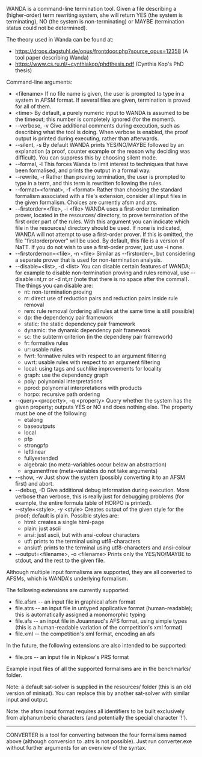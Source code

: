 WANDA is a command-line termination tool.  Given a file describing a
(higher-order) term rewriting system, she will return YES (the system
is terminating), NO (the system is non-terminating) or MAYBE
(termination status could not be determined).

The theory used in Wanda can be found at:
  * <https://drops.dagstuhl.de/opus/frontdoor.php?source_opus=12358>
    (A tool paper describing Wanda)
  * <https://www.cs.ru.nl/~cynthiakop/phdthesis.pdf>
    (Cynthia Kop's PhD thesis)

Command-line arguments:
  * \<filename\>
    If no file name is given, the user is prompted to type in a
    system in AFSM format.
    If several files are given, termination is proved for all of
    them.
  * \<time\>
    By default, a purely numeric input to WANDA is assumed to be the
    timeout; this number is completely ignored (for the moment).
  * --verbose, -v
    Give additional comments during execution, such as describing
    what the tool is doing.  When verbose is enabled, the proof
    output is printed during executing, rather than afterwards.
  * --silent, -s
    By default WANDA prints YES/NO/MAYBE followed by an explanation
    (a proof, counter example or the reason why deciding was
    difficult).  You can suppress this by choosing silent mode.
  * --formal, -l
    This forces Wanda to limit interest to techniques that have been
    formalised, and prints the output in a formal way.
  * --rewrite, -r
    Rather than proving termination, the user is prompted to type in
    a term, and this term is rewritten following the rules.
  * --format=\<format\>, -f \<format\>
    Rather than choosing the standard formalism associated with a
    file's extension, consider all input files in the given
    formalism.  Choices are currently afsm and atrs.
  * --firstorder=\<file\>, -i \<file\>
    WANDA uses a first-order termination prover, located in the
    resources/ directory, to prove termination of the first order
    part of the rules.  With this argument you can indicate which
    file in the resources/ directory should be used.  If none is
    indicated, WANDA will not attempt to use a first-order prover.
    If this is omitted, the file "firstorderprover" will be used.
    By default, this file is a version of NaTT. If you do not wish
    to use a first-order prover, just use -i none.
  * --firstordernon=\<file\>, -n \<file\>
    Similar as --firstorder=<file>, but considering a separate prover
    that is used for non-termination analysis.
  * --disable=\<list\>, -d \<list\>
    You can disable certain features of WANDA; for example to
    disable non-termination proving and rules removal, use
    --disable=nt,rr or -d nt,rr (note that there is no space after
    the comma!).  The things you can disable are:
    - nt: non-termination proving
    - rr: direct use of reduction pairs and reduction pairs inside
      rule removal
    - rem: rule removal (ordering all rules at the same time is still
      possible)
    - dp: the dependency pair framework
    - static: the static dependency pair framework
    - dynamic: the dynamic dependency pair framework
    - sc: the subterm criterion (in the dependeny pair framework)
    - fr: formative rules
    - ur: usable rules
    - fwrt: formative rules with respect to an argument filtering
    - uwrt: usable rules with respect to an argument filtering
    - local: using tags and suchlike improvements for locality
    - graph: use the dependency graph
    - poly: polynomial interpretations
    - pprod: polynomial interpretations with products
    - horpo: recursive path ordering
  * --query=\<property\>, -q \<property\>
    Query whether the system has the given property; outputs YES or
    NO and does nothing else.  The property must be one of the
    following:
    - etalong
    - baseoutputs
    - local
    - pfp
    - strongpfp
    - leftlinear
    - fullyextended
    - algebraic (no meta-variables occur below an abstraction)
    - argumentfree (meta-variables do not take arguments)
  * --show, -w
    Just show the system (possibly converting it to an AFSM first)
    and abort.
  * --debug, -D
    Give additional debug information during execution.  More verbose
    than verbose, this is really just for debugging problems (for
    example, the entire formula table of HORPO is printed).
  * --style=\<style\>, -y \<style\>
    Creates output of the given style for the proof; default is plain.
    Possible styles are:
    - html: creates a single html-page
    - plain: just ascii
    - ansi: just ascii, but with ansi-colour characters
    - utf: prints to the terminal using utf8-characters
    - ansiutf: prints to the terminal using utf8-characters and
      ansi-colour
  * --output=\<filename\>, -o \<filename\>
    Prints only the YES/NO/MAYBE to stdout, and the rest to the given
    file.

Although multiple input formalisms are supported, they are all
converted to AFSMs, which is WANDA's underlying formalism.

The following extensions are currently supported:
  * file.afsm     -- an input file in graphical afsm format
  * file.atrs     -- an input file in untyped applicative format
                     (human-readable); this is automatically assigned a
                     monomorphic typing
  * file.afs      -- an input file in Jouannaud's AFS format, using
                     simple types (this is a human-readable variation of
                     the competition's xml format)
  * file.xml      -- the competition's xml format, encoding an afs

In the future, the following extensions are also intended to be
supported:
  * file.prs      -- an input file in Nipkow's PRS format

Example input files of all the supported formalisms are in the
benchmarks/ folder.

Note: a default sat-solver is supplied in the resources/ folder (this
is an old version of minisat).  You can replace this by another sat-solver
with similar input and output.

Note: the afsm input format requires all identifiers to be built
exclusively from alphanumberic characters (and potentially the special
character '!').

---------------------------------------------------------------------
CONVERTER is a tool for converting between the four formalisms named
above (although conversion to .atrs is not possible).
Just run converter.exe without further arguments for an overview of
the syntax.

